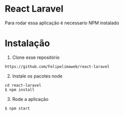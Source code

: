 # React Laravel

Para rodar essa aplicação é necessario NPM instalado

# Instalação
1. Clone esse repositório
```
https://github.com/Felipelimaweb/react-laravel
```

2. Instale os pacotes node
```
cd react-laravel
$ npm install
```

3. Rode a aplicação
```
$ npm start
```